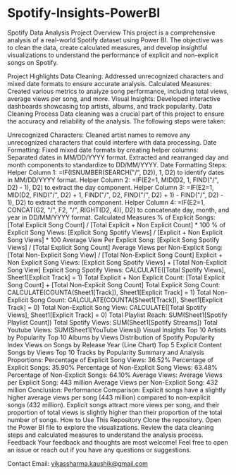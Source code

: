 # Spotify-Insights-PowerBI

Spotify Data Analysis Project
Overview
This project is a comprehensive analysis of a real-world Spotify dataset using Power BI. The objective was to clean the data, create calculated measures, and develop insightful visualizations to understand the performance of explicit and non-explicit songs on Spotify.

Project Highlights
Data Cleaning: Addressed unrecognized characters and mixed date formats to ensure accurate analysis.
Calculated Measures: Created various metrics to analyze song performance, including total views, average views per song, and more.
Visual Insights: Developed interactive dashboards showcasing top artists, albums, and track popularity.
Data Cleaning Process
Data cleaning was a crucial part of this project to ensure the accuracy and reliability of the analysis. The following steps were taken:

Unrecognized Characters: Cleaned artist names to remove any unrecognized characters that could interfere with data processing.
Date Formatting: Fixed mixed date formats by creating helper columns:
Separated dates in MM/DD/YYYY format.
Extracted and rearranged day and month components to standardize to DD/MM/YYYY.
Date Formatting Steps:
Helper Column 1: =IF(ISNUMBER(SEARCH("/", D2)), 1, D2) to identify dates in MM/DD/YYYY format.
Helper Column 2: =IF(E2=1, MID(D2, 1, FIND("/", D2) - 1), D2) to extract the day component.
Helper Column 3: =IF(E2=1, MID(D2, FIND("/", D2) + 1, FIND("/", D2, FIND("/", D2) + 1) - FIND("/", D2) - 1), D2) to extract the month component.
Helper Column 4: =IF(E2=1, CONCAT(G2, "/", F2, "/", RIGHT(D2, 4)), D2) to concatenate day, month, and year in DD/MM/YYYY format.
Calculated Measures
% of Explicit Songs: [Total Explicit Song Count] / [Total Explicit + Non Explicit Count] * 100
% of Explicit Song Views: [Explicit Song Spotify Views] / [Explicit + Non Explicit Song Views] * 100
Average View Per Explicit Song: [Explicit Song Spotify Views] / [Total Explicit Song Count]
Average Views per Non-Explicit Song: [Total Non-Explicit Song View] / [Total Non-Explicit Song Count]
Explicit + Non Explicit Song Views: [Explicit Song Spotify Views] + [Total Non-Explicit Song View]
Explicit Song Spotify Views: CALCULATE([Total Spotify Views], Sheet1[Explicit Track] = 1)
Total Explicit + Non Explicit Count: [Total Explicit Song Count] + [Total Non-Explicit Song Count]
Total Explicit Song Count: CALCULATE(COUNTA(Sheet1[Track]), Sheet1[Explicit Track] = 1)
Total Non-Explicit Song Count: CALCULATE(COUNTA(Sheet1[Track]), Sheet1[Explicit Track] = 0)
Total Non-Explicit Song View: CALCULATE([Total Spotify Views], Sheet1[Explicit Track] = 0)
Total Playlist Reach: SUM(Sheet1[Spotify Playlist Count])
Total Spotify Views: SUM(Sheet1[Spotify Streams])
Total Youtube Views: SUM(Sheet1[YouTube Views])
Visual Insights
Top 10 Artists by Popularity
Top 10 Albums by Views
Distribution of Spotify Popularity Index
Views on Songs by Release Year (Line Chart)
Top 5 Explicit Content Songs by Views
Top 10 Tracks by Popularity
Summary and Analysis
Proportions:
Percentage of Explicit Song Views: 36.52%
Percentage of Explicit Songs: 35.90%
Percentage of Non-Explicit Song Views: 63.48%
Percentage of Non-Explicit Songs: 64.10%
Average Views:
Average Views per Explicit Song: 443 million
Average Views per Non-Explicit Song: 432 million
Conclusion:
Performance Comparison:
Explicit songs have a slightly higher average views per song (443 million) compared to non-explicit songs (432 million).
Explicit songs attract more views per song, and their proportion of total views is slightly higher than their proportion of the total number of songs.
How to Use This Repository
Clone the repository.
Open the Power BI file to explore the visualizations.
Review the data cleaning steps and calculated measures to understand the analysis process.
Feedback
Your feedback and thoughts are most welcome! Feel free to open an issue or reach out if you have any questions or suggestions.

Contact
Email: vikassharma.kaushik@gmail.com
